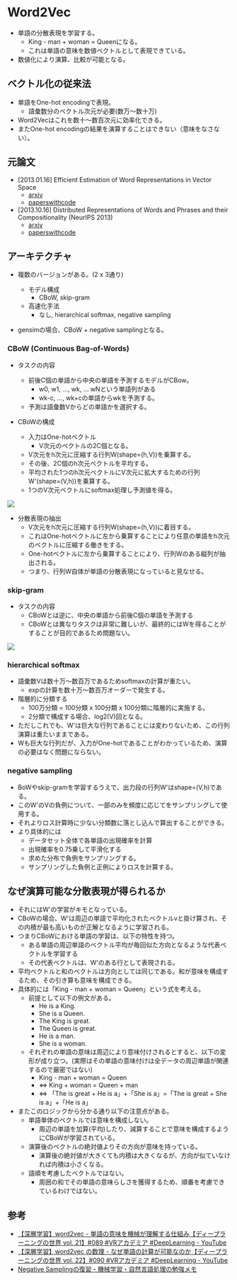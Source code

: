 # Word2Vec

* 単語の分散表現を学習する。
  * King - man + woman = Queenになる。 
  * これは単語の意味を数値ベクトルとして表現できている。
* 数値化により演算、比較が可能となる。

## ベクトル化の従来法

* 単語をOne-hot encodingで表現。
  * 語彙数分のベクトル次元が必要(数万～数十万)
* Word2Vecはこれを数十～数百次元に効率化できる。
* またOne-hot encodingの結果を演算することはできない（意味をなさない）。

## 元論文

* [2013.01.16] Efficient Estimation of Word Representations in Vector Space
  * [arxiv](https://arxiv.org/abs/1301.3781)
  * [paperswithcode](https://paperswithcode.com/paper/efficient-estimation-of-word-representations)
* [2013.10.16] Distributed Representations of Words and Phrases and their Compositionality (NeurIPS 2013)
  * [arxiv](https://arxiv.org/abs/1310.4546)
  * [paperswithcode](https://paperswithcode.com/paper/distributed-representations-of-words-and-1)

## アーキテクチャ

* 複数のバージョンがある。(2 x 3通り)
  * モデル構成
    * CBoW, skip-gram
  * 高速化手法
    * なし, hierarchical softmax, negative sampling

* gensimの場合、CBoW + negative samplingとなる。

### CBoW (Continuous Bag-of-Words)

* タスクの内容
  * 前後C個の単語から中央の単語を予測するモデルがCBow。
    * w0, w1, ..., wk, ... wNという単語列がある
    * wk-c, ..., wk+cの単語からwkを予測する。
  * 予測は語彙数Vからどの単語かを選択する。

* CBoWの構成
  * 入力はOne-hotベクトル
    * V次元のベクトルの2C個となる。
  * V次元をh次元に圧縮する行列W(shape=(h,V))を乗算する。
  * その後、2C個のh次元ベクトルを平均する。
  * 平均された1つのh次元ベクトルにV次元に拡大するための行列W'(shape=(V,h))を乗算する。
  * 1つのV次元ベクトルにsoftmax処理し予測値を得る。

![](./img/nlp_word2vec_2022-05-28-19-36-06.png)

* 分散表現の抽出
  * V次元をh次元に圧縮する行列W(shape=(h,V))に着目する。
  * これはOne-hotベクトルに左から乗算することにより任意の単語をh次元のベクトルに圧縮する働きをする。
  * One-hotベクトルに左から乗算することにより、行列Wのある縦列が抽出される。
  * つまり、行列W自体が単語の分散表現になっていると見なせる。

### skip-gram

* タスクの内容
  * CBoWとは逆に、中央の単語から前後C個の単語を予測する
  * CBoWとは異なりタスクは非常に難しいが、最終的にはWを得ることがすることが目的であるため問題ない。

![](./img/nlp_word2vec_2022-05-28-19-36-32.png)

### hierarchical softmax

* 語彙数Vは数十万～数百万であるためsoftmaxの計算が重たい。
  * expの計算を数十万～数百万オーダーで発生する。
* 階層的に分類する
  * 100万分類 = 100分類 x 100分類 x 100分類に階層的に実施する。
  * 2分類で構成する場合、log2(V)回となる。
* ただしこれでも、W'は巨大な行列であることには変わりないため、この行列演算は重たいままである。
* Wも巨大な行列だが、入力がOne-hotであることがわかっているため、演算の必要はなく問題にならない。

### negative sampling

* BoWやskip-gramを学習するうえで、出力段の行列W'はshape=(V,h)である。
* このW'のVの負例について、一部のみを頻度に応じてをサンプリングして使用する。
* それよりロス計算時に少ない分類数に落とし込んで算出することができる。
* より具体的には
  * データセット全体で各単語の出現確率を計算
  * 出現確率を0.75乗して平滑化する
  * 求めた分布で負例をサンプリングする。
  * サンプリングした負例と正例によりロスを計算する。

## なぜ演算可能な分散表現が得られるか

* それにはW'の学習がキモとなっている。
* CBoWの場合、W'は周辺の単語で平均化されたベクトルvと掛け算され、その内積が最も高いものが正解となるように学習される。
* つまりCBoWにおける単語の学習は、以下の特性を持つ。
  * ある単語の周辺単語のベクトル平均が毎回似た方向となるような代表ベクトルを学習する
  * その代表ベクトルは、W'のある行として表現される。
* 平均ベクトルと和のベクトルは方向としては同じである。和が意味を構成するため、その引き算も意味を構成できる。
* 具体的には「King - man + woman = Queen」という式を考える。
  * 前提として以下の例文がある。
    * He is a King.
    * She is a Queen.
    * The King is great.
    * The Queen is great.
    * He is a man.
    * She is a woman.
  * それぞれの単語の意味は周辺により意味付けされるとすると、以下の変形が成り立つ。(実際はその単語の意味付けは全データの周辺単語が関連するので厳密ではない)
    * King - man + woman = Queen
    * ⇔ King + woman = Queen + man
    * ⇔ 「The is great + He is a」+「She is a」=「The is great + She is a」+「He is a」
* またこのロジックから分かる通り以下の注意点がある。
  * 単語単体のベクトルでは意味を構成しない。
    * 周辺の単語を加算(平均)したり、減算することで意味を構成するようにCBoWが学習されている。
  * 演算後のベクトルの絶対値よりその方向が意味を持っている。
    * 演算後の絶対値が大きくても内積は大きくなるが、方向が似ていなければ内積は小さくなる。
  * 語順を考慮したベクトルではない。
    * 周囲の和でその単語の意味らしさを獲得するため、順番を考慮できているわけではない。

## 参考

- [【深層学習】word2vec - 単語の意味を機械が理解する仕組み【ディープラーニングの世界 vol. 21】#089 #VRアカデミア #DeepLearning - YouTube](https://www.youtube.com/watch?v=0CXCqxQAKKQ)
- [【深層学習】word2vec の数理 - なぜ単語の計算が可能なのか【ディープラーニングの世界 vol. 22】#090 #VRアカデミア #DeepLearning - YouTube](https://www.youtube.com/watch?v=jlmt4nY0-o0)
- [Negative Samplingの復習 - 機械学習・自然言語処理の勉強メモ](https://kento1109.hatenablog.com/entry/2019/11/29/111028)